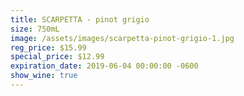 ```yaml
---
title: SCARPETTA - pinot grigio
size: 750mL
image: /assets/images/scarpetta-pinot-grigio-1.jpg
reg_price: $15.99
special_price: $12.99
expiration_date: 2019-06-04 00:00:00 -0600
show_wine: true
---
```


